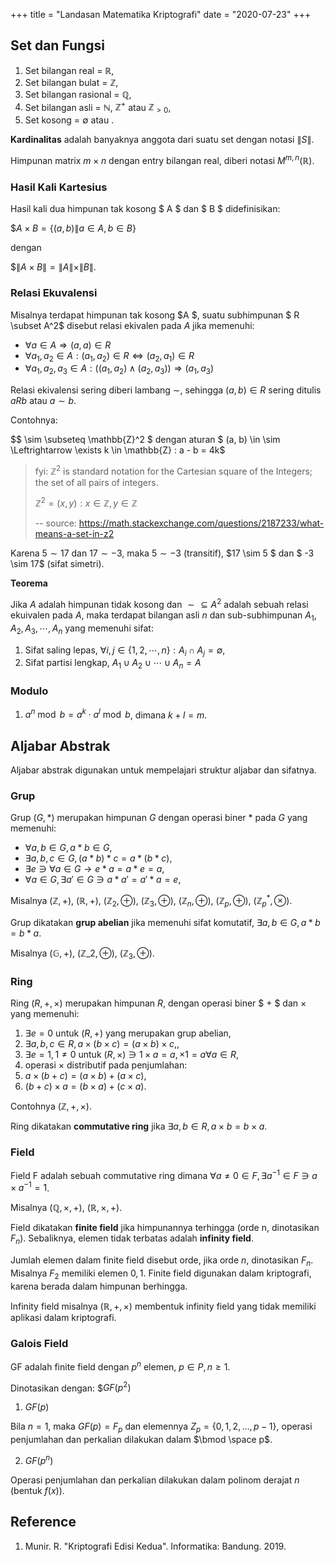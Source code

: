 +++
title     = "Landasan Matematika Kriptografi"
date      = "2020-07-23"
+++


## Set dan Fungsi

1. Set bilangan real = $\mathbb{R}$,
2. Set bilangan bulat = $\mathbb{Z}$,
3. Set bilangan rasional = $\mathbb{Q}$,
4. Set bilangan asli = $\mathbb{N}$, $\mathbb{Z}^+$ atau $\mathbb{Z}_{>0}$,
5. Set kosong = $\emptyset$ atau ${}$.

**Kardinalitas** adalah banyaknya anggota dari suatu set dengan notasi $\|S\|$.

Himpunan matrix $m \times n$ dengan entry bilangan real, diberi notasi $M^{m,n}(\mathbb{R})$.

### Hasil Kali Kartesius

Hasil kali dua himpunan tak kosong $ A $ dan $ B $ didefinisikan:

$$A \times B = \{(a, b) \|a \in A, b \in B\}$

dengan

$$\|A \times B\| = \|A\|\times \|B\|$.

### Relasi Ekuvalensi

Misalnya terdapat himpunan tak kosong $A $, suatu subhimpunan $ R \subset A^2$ disebut relasi ekivalen pada $A$ jika
memenuhi:

- $\forall a \in A \Rightarrow (a, a) \in R$
- $\forall a_1, a_2 \in A: (a_1, a_2) \in R \Leftrightarrow (a_2, a_1) \in R$
- $\forall a_1,a_2,a_3 \in A:((a_1,a_2) \wedge (a_2,a_3)) \Rightarrow (a_1,a_3)$

Relasi ekivalensi sering diberi lambang $\sim$, sehingga $(a, b) \in R$ sering ditulis $aRb$ atau $a \sim b$.

Contohnya:

$$ \sim \subseteq \mathbb{Z}^2 $ dengan aturan $ (a, b) \in \sim \Leftrightarrow \exists k \in \mathbb{Z} : a - b = 4k$

> fyi: $\mathbb{Z}^2$ is standard notation for the Cartesian square of the Integers; the set of all pairs of integers. 
>
> $\mathbb{Z}^2 = { (x,y): x \in \mathbb{Z}, y \in \mathbb{Z} }$
>
> -- source: https://math.stackexchange.com/questions/2187233/what-means-a-set-in-z2

Karena $5 \sim 17$ dan $17 \sim -3$, maka $5 \sim -3$ (transitif), $17 \sim 5 $ dan $ -3 \sim 17$ (sifat simetri).

**Teorema**

Jika $A$ adalah himpunan tidak kosong dan $\sim \subseteq A^{2}$ adalah sebuah relasi ekuivalen pada $A$, maka terdapat
bilangan asli $n$ dan sub-subhimpunan $A_1, A_2, A_3, \cdots,A_n$ yang memenuhi sifat:

1. Sifat saling lepas, $\forall i, j \in \{ 1, 2, \cdots, n \}: A_i \cap A_j = \emptyset$,
2. Sifat partisi lengkap, $A_1 \cup A_2 \cup \cdots \cup A_n = A$

### Modulo

1. $a^n \bmod b = a^k \cdot a^l \bmod b$, dimana $k+l=m$.

## Aljabar Abstrak

Aljabar abstrak digunakan untuk mempelajari struktur aljabar dan sifatnya.

### Grup

Grup $(G, \ast)$ merupakan himpunan $G$ dengan operasi biner $\ast$ pada $G$
yang memenuhi:

- $\forall a, b \in G, a \ast b \in G$,
- $\exists a, b, c \in G, (a \ast b) \ast c = a \ast (b \ast c)$,
- $\exists e \ni \forall a \in G \to e \ast a = a \ast e = a$,
- $\forall a \in G, \exists a' \in G \ni a \ast a' = a' \ast a = e$,

Misalnya $(\mathbb{Z}, +)$, $(\mathbb{R}, +)$, $(\mathbb{Z}_2, \oplus)$,
$(\mathbb{Z}_3, \oplus)$, $(\mathbb{Z}_n, \oplus)$, $(\mathbb{Z}_p, \oplus)$,
$(\mathbb{Z}_p^\ast, \otimes)$.

Grup dikatakan __grup abelian__ jika memenuhi sifat komutatif, $\exists a, b \in G, a \ast b = b \ast a$.

Misalnya $(\mathbb{G}, +)$, $(\mathbb{Z}\_2, \oplus)$, $(\mathbb{Z}_3, \oplus)$.

### Ring

Ring $(R, +, \times)$ merupakan himpunan $R$, dengan operasi biner $ + $ dan $\times$ yang memenuhi:

1. $\exists e = 0$ untuk $(R, +)$ yang merupakan grup abelian,
2. $\exists a, b, c \in R, a \times (b \times c) = (a \times b) \times c,$,
3. $\exists e = 1, 1 \ne 0$ untuk $(R, \times) \ni 1 \times a = a, \times 1 = a \forall a \in R$,
4. operasi $\times$ distributif pada penjumlahan:
  1. $a \times (b + c) = (a \times b ) + (a \times c)$,
  2. $(b + c) \times a = (b \times a ) + (c \times a)$.

Contohnya $(\mathbb{Z}, +, \times)$.

Ring dikatakan __commutative ring__ jika $\exists a, b \in R, a \times b = b \times a$.

### Field

Field F adalah sebuah commutative ring dimana $\forall a \ne 0 \in F, \exists a^{-1} \in F \ni a \times a^{-1} = 1$.

Misalnya $(\mathbb{Q}, \times, +)$, $(\mathbb{R}, \times, +)$.

Field dikatakan __finite field__ jika himpunannya terhingga (orde n, dinotasikan $F_n$). Sebaliknya, elemen tidak
terbatas adalah __infinity field__.

Jumlah elemen dalam finite field disebut orde, jika orde $n$, dinotasikan $F_n$. Misalnya $F_2$ memiliki elemen $0, 1$.
Finite field digunakan dalam kriptografi, karena berada dalam himpunan berhingga.

Infinity field misalnya $(\mathbb{R}, +, \times)$ membentuk infinity field yang tidak memiliki aplikasi dalam
kriptografi.

### Galois Field

GF adalah finite field dengan $p^{n}$ elemen, $p \in P, n \geq 1$.

Dinotasikan dengan: $$GF(p^{2})$

1. $GF(p)$

Bila $n=1$, maka $GF(p) = F_{p}$ dan elemennya $Z_{p} = \{0, 1, 2, ... , p-1\}$,
operasi penjumlahan dan perkalian dilakukan dalam $\bmod \space p$.

2. $GF(p^{n})$

Operasi penjumlahan dan perkalian dilakukan dalam polinom derajat $n$ (bentuk
$f(x)$).

## Reference

1. Munir. R. "Kriptografi Edisi Kedua". Informatika: Bandung. 2019.